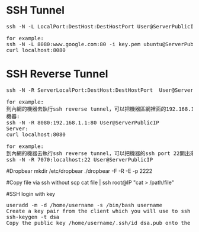 # SSH Tunnel

<pre>
ssh -N -L LocalPort:DestHost:DestHostPort User@ServerPublicIP

for example:
ssh -N -L 8080:www.google.com:80 -i key.pem ubuntu@ServerPublicIP
curl localhost:8080
</pre>

# SSH Reverse Tunnel

<pre>
ssh -N -R ServerLocalPort:DestHost:DestHostPort  User@ServerPublicIP

for example:
到內網的機器去執行ssh reverse tunnel，可以把機器區網裡面的192.168.1.1:80開出來，然後就可以去Server連8080
機器:
ssh -N -R 8080:192.168.1.1:80 User@ServerPublicIP
Server:
curl localhost:8080

for example:
到內網的機器去執行ssh reverse tunnel，可以把機器的ssh port 22開出來，然後就可以去Server用ssh localhost:7070
ssh -N -R 7070:localhost:22 User@ServerPublicIP
</pre>

#Dropbear
mkdir /etc/dropbear
./dropbear -F -R -E -p 2222

#Copy file via ssh without scp
cat file | ssh root@IP "cat > /path/file"

#SSH login with key

<pre>
useradd -m -d /home/username -s /bin/bash username
Create a key pair from the client which you will use to ssh from: 
ssh-keygen -t dsa
Copy the public key /home/username/.ssh/id_dsa.pub onto the ssh server into /home/username/.ssh/authorized_keys
</pre>
